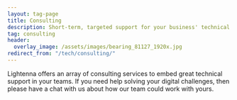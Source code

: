 ```yaml
---
layout: tag-page
title: Consulting
description: Short-term, targeted support for your business' technical challenges
tag: consulting
header:
  overlay_image: /assets/images/bearing_81127_1920x.jpg
redirect_from: "/tech/consulting/"
---
```


Lightenna offers an array of consulting services to embed great technical support in your teams.  If you need help solving your digital challenges, then please have a chat with us about how our team could work with yours.
